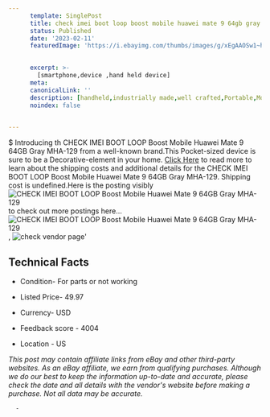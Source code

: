 ```yaml
---
      template: SinglePost
      title: check imei boot loop boost mobile huawei mate 9 64gb gray mha 129
      status: Published
      date: '2023-02-11'
      featuredImage: 'https://i.ebayimg.com/thumbs/images/g/xEgAAOSw1~hjuKdy/s-l225.jpg'
       

      excerpt: >-
        [smartphone,device ,hand held device]
      meta:
      canonicalLink: ''
      description: [handheld,industrially made,well crafted,Portable,Mobile,Compact,Convenient,Lightweight,Maneuverable,Man-portable,Miniature,Carriable,Hand-held,Light,Holdable,Transportable,Mobile device,Pocket-sized,On-the-go,Wireless,Cordless,Compact size,Convenient size, smartphone,device ,hand held device]
      noindex: false
      

---
```

$
      Introducing th CHECK IMEI BOOT LOOP Boost Mobile Huawei Mate 9 64GB Gray MHA-129 from a well-known brand.This Pocket-sized device  is sure to be a Decorative-element in your home. [Click Here](https://www.ebay.com/itm/175595917064?hash=item28e2550f08%3Ag%3AxEgAAOSw1%7EhjuKdy&mkevt=1&mkcid=1&mkrid=711-53200-19255-0&campid=%253CePNCampaignId%253E&customid=%253CreferenceId%253E&toolid=10049) to read more to learn about the shipping costs and additional details for the CHECK IMEI BOOT LOOP Boost Mobile Huawei Mate 9 64GB Gray MHA-129. Shipping cost is undefined.Here is the posting visibly ![CHECK IMEI BOOT LOOP Boost Mobile Huawei Mate 9 64GB Gray MHA-129](https://i.ebayimg.com/thumbs/images/g/xEgAAOSw1~hjuKdy/s-l225.jpg) to check out more postings here... ![CHECK IMEI BOOT LOOP Boost Mobile Huawei Mate 9 64GB Gray MHA-129](https://i.ebayimg.com/images/g/xEgAAOSw1~hjuKdy/s-l1200.jpg), ![check vendor page](https://origin-galleryplus.ebayimg.com/ws/web/175595917064_2_0_1/225x225.jpg,https://origin-galleryplus.ebayimg.com/ws/web/175595917064_3_0_1/225x225.jpg,https://origin-galleryplus.ebayimg.com/ws/web/175595917064_4_0_1/225x225.jpg,https://origin-galleryplus.ebayimg.com/ws/web/175595917064_5_0_1/225x225.jpg,https://origin-galleryplus.ebayimg.com/ws/web/175595917064_6_0_1/225x225.jpg,https://origin-galleryplus.ebayimg.com/ws/web/175595917064_7_0_1/225x225.jpg,https://origin-galleryplus.ebayimg.com/ws/web/175595917064_8_0_1/225x225.jpg,https://origin-galleryplus.ebayimg.com/ws/web/175595917064_9_0_1/225x225.jpg)'

      

 ## Technical Facts 



     
      

 - Condition- For parts or not working 


      

 - Listed Price- 49.97 


      

 - Currency- USD 


      

 - Feedback score - 4004 


      

 - Location - US 


      
      

 *_This post may contain affiliate links from eBay and other third-party websites. As an eBay affiliate, we earn from qualifying purchases. Although we do our best to keep the information up-to-date and accurate, please check the date and all details with the vendor's website before making a purchase. Not all data may be accurate._*




      -
